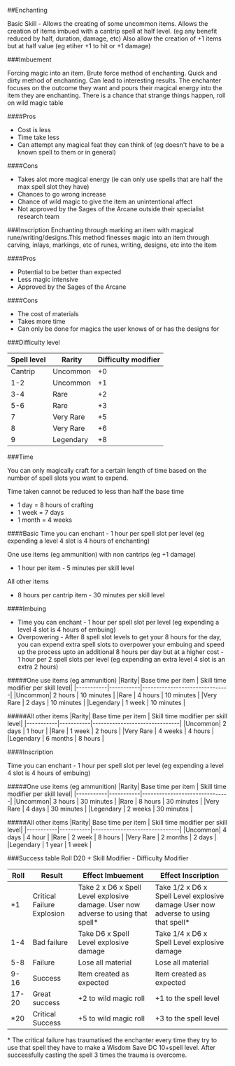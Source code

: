 ##Enchanting

Basic Skill - Allows the creating of some uncommon items. Allows the creation of items imbued with a cantrip spell at half level. (eg any benefit reduced by half, duration, damage, etc)
Also allow the creation of +1 items but at half value (eg etiher +1 to hit or +1 damage)

###Imbuement

Forcing magic into an item. Brute force method of enchanting. Quick and dirty method of enchanting. Can lead to interesting results. The enchanter focuses on the outcome they want and pours their magical energy into the item they are enchanting. There is a chance that strange things happen, roll on wild magic table

####Pros
* Cost is less
* Time take less
* Can attempt any magical feat they can think of (eg doesn't have to be a known spell to them or in general)

####Cons
* Takes alot more magical energy (ie can only use spells that are half the max spell slot they have)
* Chances to go wrong increase
* Chance of wild magic to give the item an unintentional affect
* Not approved by the Sages of the Arcane outside their specialist research team

###Inscription
Enchanting through marking an item with magical rune/writing/designs.This method finesses magic into an item through carving, inlays, markings, etc of runes, writing, designs, etc into the item

####Pros
* Potential to be better than expected
* Less magic intensive
* Approved by the Sages of the Arcane

####Cons
* The cost of materials
* Takes more time
* Can only be done for magics the user knows of or has the designs for

###Difficulty level

|Spell level|Rarity|Difficulty modifier|
|-----------|------|-------------------|
|Cantrip|Uncommon| +0|
|1-2|Uncommon|+1|
|3-4|Rare|+2|
|5-6|Rare|+3|
|7|Very Rare|+5|
|8|Very Rare|+6|
|9|Legendary|+8|

###Time

You can only magically craft for a certain length of time based on the number of spell slots you want to expend.

Time taken cannot be reduced to less than half the base time
* 1 day = 8 hours of crafting
* 1 week = 7 days
* 1 month = 4 weeks

####Basic
Time you can enchant - 1 hour per spell slot per level (eg expending a level 4 slot is 4 hours of enchanting)

One use items (eg ammunition) with non cantrips (eg +1 damage)
* 1 hour per item - 5 minutes per skill level

All other items 
* 8 hours per cantrip item - 30 minutes per skill level

####Imbuing
* Time you can enchant - 1 hour per spell slot per level (eg expending a level 4 slot is 4 hours of embuing)
* Overpowering - After 8 spell slot levels to get your 8 hours for the day, you can expend extra spell slots to overpower your embuing and speed up the process upto an additional 8 hours per day but at a higher cost - 1 hour per 2 spell slots per level (eg expending an extra level 4 slot is an extra 2 hours) 

#####One use items (eg ammunition)
|Rarity| Base time per item | Skill time modifier per skill level|
|-----------|-----------|-------------------------------|
|Uncommon| 2 hours | 10 minutes |
|Rare | 4 hours | 10 minutes |
|Very Rare | 2 days | 10 minutes |
|Legendary | 1 week | 10 minutes |

#####All other items
|Rarity| Base time per item | Skill time modifier per skill level|
|-----------|-----------|-------------------------------|
|Uncommon| 2 days | 1 hour |
|Rare | 1 week | 2 hours |
|Very Rare | 4 weeks | 4 hours |
|Legendary | 6 months | 8 hours |

####Inscription

Time you can enchant - 1 hour per spell slot per level (eg expending a level 4 slot is 4 hours of embuing)

#####One use items (eg ammunition)
|Rarity| Base time per item | Skill time modifier per skill level|
|-----------|-----------|-------------------------------|
|Uncommon| 3 hours | 30 minutes |
|Rare | 8 hours | 30 minutes |
|Very Rare | 4 days | 30 minutes |
|Legendary | 2 weeks | 30 minutes |

#####All other items
|Rarity| Base time per item | Skill time modifier per skill level|
|-----------|-----------|-------------------------------|
|Uncommon| 4 days | 4 hour |
|Rare | 2 week | 8 hours |
|Very Rare | 2 months | 2 days |
|Legendary | 1 year | 1 week |

###Success table
Roll D20 + Skill Modifier - Difficulty Modifier

|Roll|Result|Effect Imbuement|Effect Inscription|
|----|------|----------------|------------------|
|\*1 | Critical Failure Explosion | Take 2 x D6 x Spell Level explosive damage. User now adverse to using that spell\*| Take 1/2 x D6 x Spell Level explosive damage User now adverse to using that spell\*|
|1-4| Bad failure |  Take D6 x Spell Level explosive damage| Take 1/4 x D6 x Spell Level explosive damage|
|5-8 | Failure | Lose all material | Lose all material |
|9-16 | Success | Item created as expected | Item created as expected|
|17-20 | Great success |+2 to wild magic roll | +1 to the spell level|
|\*20 | Critical Success | +5 to wild magic roll | +3 to the spell level|

\* The critical failure has traumatised the enchanter every time they try to use that spell they have to make a Wisdom Save DC 10+spell level. After successfully casting the spell 3 times the trauma is overcome.
